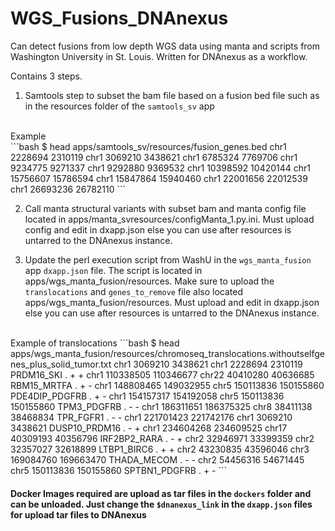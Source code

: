 # WGS_Fusions_DNAnexus

Can detect fusions from low depth WGS data using manta and scripts from Washington University in St. Louis.  Written for DNAnexus as a workflow.

Contains 3 steps.

1. Samtools step to subset the bam file based on a fusion bed file such as in the resources folder of the `samtools_sv` app
<br>
Example
</br>
```bash
$ head apps/samtools_sv/resources/fusion_genes.bed
chr1    2228694 2310119
chr1    3069210 3438621
chr1    6785324 7769706
chr1    9234775 9271337
chr1    9292880 9369532
chr1    10398592        10420144
chr1    15756607        15786594
chr1    15847864        15940460
chr1    22001656        22012539
chr1    26693236        26782110
```


2. Call manta structural variants with subset bam and manta config file located in apps/manta_svresources/configManta_1.py.ini.  Must upload config and edit in dxapp.json else you can use after resources is untarred to the DNAnexus instance.


3. Update the perl execution script from WashU in the `wgs_manta_fusion` app `dxapp.json` file.  The script is located in apps/wgs_manta_fusion/resources.
Make sure to upload the `translocations` and `genes_to_remove` file also located apps/wgs_manta_fusion/resources. Must upload and edit in dxapp.json else you can use after resources is untarred to the DNAnexus instance.
<br>
Example of translocations
```bash
$ head apps/wgs_manta_fusion/resources/chromoseq_translocations.withoutselfgenes_plus_solid_tumor.txt
chr1	3069210	3438621	chr1	2228694	2310119	PRDM16_SKI	.	+	+
chr1	110338505	110346677	chr22	40410280	40636685	RBM15_MRTFA	.	+	-
chr1	148808465	149032955	chr5	150113836	150155860	PDE4DIP_PDGFRB	.	+	-
chr1	154157317	154192058	chr5	150113836	150155860	TPM3_PDGFRB	.	-	-
chr1	186311651	186375325	chr8	38411138	38468834	TPR_FGFR1	.	-	-
chr1	221701423	221742176	chr1	3069210	3438621	DUSP10_PRDM16	.	-	+
chr1	234604268	234609525	chr17	40309193	40356796	IRF2BP2_RARA	.	-	+
chr2	32946971	33399359	chr2	32357027	32618899	LTBP1_BIRC6	.	+	+
chr2	43230835	43596046	chr3	169084760	169663470	THADA_MECOM	.	-	-
chr2	54456316	54671445	chr5	150113836	150155860	SPTBN1_PDGFRB	.	+	-
```


#### Docker Images required are upload as tar files in the `dockers` folder and can be unloaded.  Just change the `$dnanexus_link` in the `dxapp.json` files for upload tar files to DNAnexus
